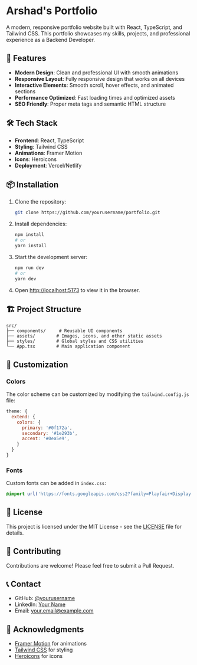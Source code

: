 # Arshad's Portfolio

A modern, responsive portfolio website built with React, TypeScript, and Tailwind CSS. This portfolio showcases my skills, projects, and professional experience as a Backend Developer.

## 🚀 Features

- **Modern Design**: Clean and professional UI with smooth animations
- **Responsive Layout**: Fully responsive design that works on all devices
- **Interactive Elements**: Smooth scroll, hover effects, and animated sections
- **Performance Optimized**: Fast loading times and optimized assets
- **SEO Friendly**: Proper meta tags and semantic HTML structure

## 🛠️ Tech Stack

- **Frontend**: React, TypeScript
- **Styling**: Tailwind CSS
- **Animations**: Framer Motion
- **Icons**: Heroicons
- **Deployment**: Vercel/Netlify

## 📦 Installation

1. Clone the repository:
   ```bash
   git clone https://github.com/yourusername/portfolio.git
   ```

2. Install dependencies:
   ```bash
   npm install
   # or
   yarn install
   ```

3. Start the development server:
   ```bash
   npm run dev
   # or
   yarn dev
   ```

4. Open [http://localhost:5173](http://localhost:5173) to view it in the browser.

## 🏗️ Project Structure

```
src/
├── components/     # Reusable UI components
├── assets/        # Images, icons, and other static assets
├── styles/        # Global styles and CSS utilities
└── App.tsx        # Main application component
```

## 🎨 Customization

### Colors
The color scheme can be customized by modifying the `tailwind.config.js` file:

```javascript
theme: {
  extend: {
    colors: {
      primary: '#0f172a',
      secondary: '#1e293b',
      accent: '#0ea5e9',
    }
  }
}
```

### Fonts
Custom fonts can be added in `index.css`:

```css
@import url('https://fonts.googleapis.com/css2?family=Playfair+Display:wght@400;500;600;700;800;900&family=Poppins:wght@300;400;500;600;700;800&display=swap');
```

## 📝 License

This project is licensed under the MIT License - see the [LICENSE](LICENSE) file for details.

## 🤝 Contributing

Contributions are welcome! Please feel free to submit a Pull Request.

## 📞 Contact

- GitHub: [@yourusername](https://github.com/yourusername)
- LinkedIn: [Your Name](https://linkedin.com/in/yourusername)
- Email: your.email@example.com

## 🙏 Acknowledgments

- [Framer Motion](https://www.framer.com/motion/) for animations
- [Tailwind CSS](https://tailwindcss.com/) for styling
- [Heroicons](https://heroicons.com/) for icons
